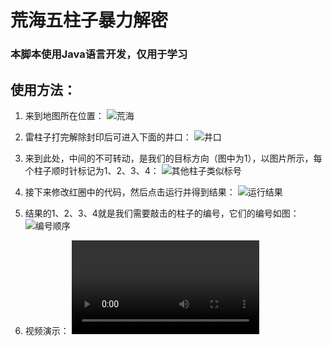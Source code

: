 # 荒海五柱子暴力解密 #
### 本脚本使用Java语言开发，仅用于学习 ###
## 使用方法： ##
1. 来到地图所在位置：
![荒海](http://m.qpic.cn/psc?/V53OAaRX3m2sk02sdg7W3asknC0UrczJ/ruAMsa53pVQWN7FLK88i5vCT6U53DA6*AHWIRJ4dtBKIcFJZyomeDMwhSvsYPUufSaZvpngs9RWE1mU9LMFaTRxZFbg6oIDH0*Fbd5irYUM!/b&bo=YAk4BAAAAAABF2U!&rf=viewer_4&t=5)

2. 雷柱子打完解除封印后可进入下面的井口：
    ![井口](http://m.qpic.cn/psc?/V53OAaRX3m2sk02sdg7W3asknC0UrczJ/ruAMsa53pVQWN7FLK88i5vCT6U53DA6*AHWIRJ4dtBIHlYH6EFDb8.cNthUVzXws83sI*Imu8IfqRkbnBVOYFCGFjcLRZzdZiN4zykz9chM!/b&bo=CAcqAwAAAAADh4Q!&rf=viewer_4&t=5)

3. 来到此处，中间的不可转动，是我们的目标方向（图中为1），以图片所示，每个柱子顺时针标记为1、2、3、4：
    ![其他柱子类似标号](http://m.qpic.cn/psc?/V53OAaRX3m2sk02sdg7W3asknC0UrczJ/ruAMsa53pVQWN7FLK88i5vCT6U53DA6*AHWIRJ4dtBLaMghfUh6jZ74cHhG6hUkoH5z8YI.MT6reWEuRsuY7Nk8jZcvgOeNYNHLqx6902xI!/b&bo=CAcqAwAAAAADd3Q!&rf=viewer_4&t=5)

4. 接下来修改红圈中的代码，然后点击运行并得到结果：
    ![运行结果](http://m.qpic.cn/psc?/V53OAaRX3m2sk02sdg7W3asknC0UrczJ/ruAMsa53pVQWN7FLK88i5vCT6U53DA6*AHWIRJ4dtBIuqvRF6OSkDPSia1DtpvzzBZuaET4LM28zknJ8luNRPhfDROZr.oab2RjAkBfheqg!/b&bo=jwTLAgAAAAADF3A!&rf=viewer_4&t=5)

5. 结果的1、2、3、4就是我们需要敲击的柱子的编号，它们的编号如图：
    ![编号顺序](http://m.qpic.cn/psc?/V53OAaRX3m2sk02sdg7W3asknC0UrczJ/ruAMsa53pVQWN7FLK88i5sC8uodrF0Y5B0i1hHJp0WymHomr*6poJMaVaEwLvY3NCdnX340qaXPNzBkF8FoD0N.ciNRBkqJiOH9ogFMg6Cc!/b&bo=CAcqAwAAAAADd3Q!&rf=viewer_4&t=5)

6. 视频演示：
<video url="https://photovideo.photo.qq.com/1075_0b53v3qepmabpqadhpnqozrtflqei6lace2a.f0.mp4?dis_k=aced13e4f431f5dc0ab258ad5840dba1&dis_t=1672574251&vuin=2967557176&owner=Mjk2NzU1NzE3Ng==">视频不可用<video>